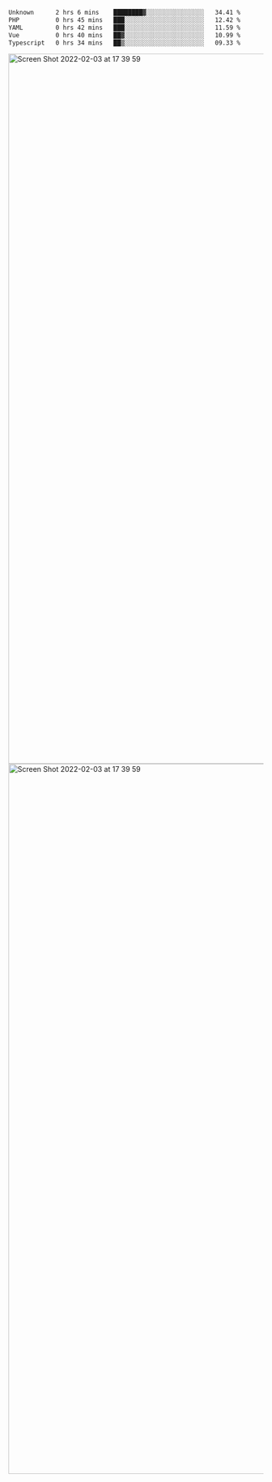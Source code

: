 <!--START_SECTION:waka-->

```txt
Unknown      2 hrs 6 mins    ████████▓░░░░░░░░░░░░░░░░   34.41 %
PHP          0 hrs 45 mins   ███░░░░░░░░░░░░░░░░░░░░░░   12.42 %
YAML         0 hrs 42 mins   ███░░░░░░░░░░░░░░░░░░░░░░   11.59 %
Vue          0 hrs 40 mins   ██▓░░░░░░░░░░░░░░░░░░░░░░   10.99 %
Typescript   0 hrs 34 mins   ██▒░░░░░░░░░░░░░░░░░░░░░░   09.33 %
```

<!--END_SECTION:waka-->

<img width="1400" alt="Screen Shot 2022-02-03 at 17 39 59" src="https://user-images.githubusercontent.com/45716542/152387304-f2b60485-53a6-4f4b-a818-5cefb1b0c0ae.png">
<img width="1400" alt="Screen Shot 2022-02-03 at 17 39 59" src="https://user-images.githubusercontent.com/45716542/152387273-ea5cdf21-2a45-44da-8bef-00c1763b1d42.png">
